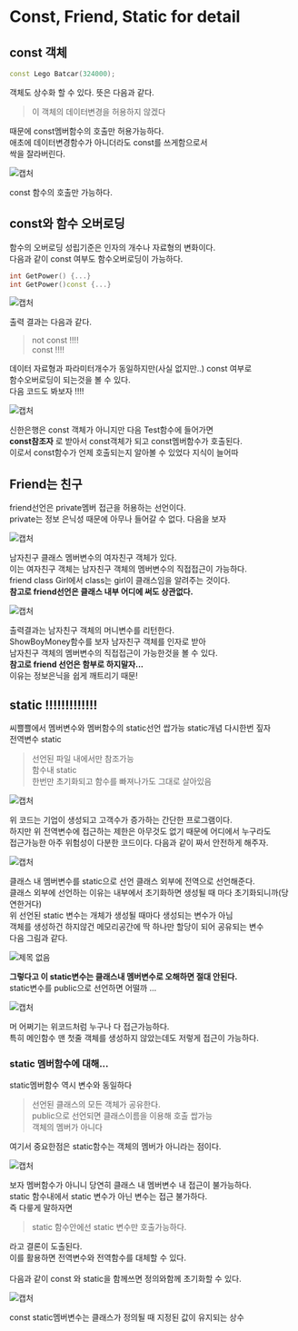 # Const, Friend, Static for detail

## const 객체

```c++
const Lego Batcar(324000);
```

객체도 상수화 할 수 있다. 뜻은 다음과 같다. </br>

> 이 객체의 데이터변경을 허용하지 않겠다 </br>

때문에 const멤버함수의 호출만 허용가능하다. </br>
애초에 데이터변경함수가 아니더라도 const를 쓰게함으로서 </br>
싹을 잘라버린다. </br>

![캡처](https://user-images.githubusercontent.com/43857226/69402805-4d0b3380-0d3c-11ea-9537-c77a28b85dc1.PNG) </br>

const 함수의 호출만 가능하다. 

## const와 함수 오버로딩 

함수의 오버로딩 성립기준은 인자의 개수나 자료형의 변화이다. </br>
다음과 같이 const 여부도 함수오버로딩이 가능하다. </br>

```c++
int GetPower() {...}
int GetPower()const {...}
```

![캡처](https://user-images.githubusercontent.com/43857226/69403309-93ad5d80-0d3d-11ea-9a65-43236507908a.PNG) </br>

출력 결과는 다음과 같다.</br>

> not const !!!! </br>
const !!!! </br>

데이터 자료형과 파라미터개수가 동일하지만(사실 없지만..) const 여부로</br>
함수오버로딩이 되는것을 볼 수 있다. </br>
다음 코드도 봐보자 !!!! </br>

![캡처](https://user-images.githubusercontent.com/43857226/69403527-251ccf80-0d3e-11ea-9aa9-82d42c794ce6.PNG) </br>

신한은행은 const 객체가 아니지만 다음 Test함수에 들어가면</br>
**const참조자** 로 받아서 const객체가 되고 const멤버함수가 호출된다. </br>
이로서 const함수가 언제 호출되는지 알아볼 수 있었다 지식이 늘어따 </br>

## Friend는 친구

friend선언은 private멤버 접근을 허용하는 선언이다. </br>
private는 정보 은닉성 때문에 아무나 들어갈 수 없다. 다음을 보자 </br>

![캡처](https://user-images.githubusercontent.com/43857226/69404146-db34e900-0d3f-11ea-8f5b-491be8d6c56b.PNG) </br>

남자친구 클래스 멤버변수의 여자친구 객체가 있다. </br>
이는 여자친구 객체는 남자친구 객체의 멤버변수의 직접접근이 가능하다. </br>
friend class Girl에서 class는 girl이 클래스임을 알려주는 것이다. </br> 
**참고로 friend선언은 클래스 내부 어디에 써도 상관없다.** </br>

![캡처](https://user-images.githubusercontent.com/43857226/69404281-41ba0700-0d40-11ea-8c2d-d1bff9defbea.PNG) </br>

출력결과는 남자친구 객체의 머니변수를 리턴한다. </br>
ShowBoyMoney함수를 보자 남자친구 객체를 인자로 받아 </br>
남자친구 객체의 멤버변수의 직접접근이 가능한것을 볼 수 있다. </br>
**참고로 friend 선언은 함부로 하지말자...** </br>
이유는 정보은닉을 쉽게 깨트리기 때문! </br>

## static !!!!!!!!!!!!!

씨쁠쁠에서 멤버변수와 멤버함수의 static선언 쌉가능 static개념 다시한번 짚자</br>
전역변수 static </br>
> 선언된 파일 내에서만 참조가능 </br>
함수내 static </br>
한번만 초기화되고 함수를 빠져나가도 그대로 살아있음 </br>

![캡처](https://user-images.githubusercontent.com/43857226/69406215-e76f7500-0d44-11ea-9a8f-02cae193ca0b.PNG) </br>

위 코드는 기업이 생성되고 고객수가 증가하는 간단한 프로그램이다. </br>
하지만 위 전역변수에 접근하는 제한은 아무것도 없기 때문에 어디에서 누구라도 </br>
접근가능한 아주 위험성이 다분한 코드이다. 다음과 같이 짜서 안전하게 해주자.</br> 

![캡처](https://user-images.githubusercontent.com/43857226/69407217-5948be00-0d47-11ea-97ca-c2c4ac6d31bb.PNG) </br> 

클래스 내 멤버변수를 static으로 선언 클래스 외부에 전역으로 선언해준다. </br>
클래스 외부에 선언하는 이유는 내부에서 초기화하면 생성될 때 마다 초기화되니까(당연한거다) </br>
위 선언된 static 변수는 개체가 생성될 때마다 생성되는 변수가 아님 </br> 
객체를 생성하건 하지않건 메모리공간에 딱 하나만 할당이 되어 공유되는 변수 </br> 
다음 그림과 같다. </br> 

![제목 없음](https://user-images.githubusercontent.com/43857226/69407617-4be00380-0d48-11ea-8e6d-3caed6cd08b9.png) </br>

**그렇다고 이 static변수는 클래스내 멤버변수로 오해하면 절대 안된다.** </br>
static변수를 public으로 선언하면 어떨까 ... </br>

![캡처](https://user-images.githubusercontent.com/43857226/69408761-eccfbe00-0d4a-11ea-9e68-eea207e8011f.PNG) </br>

머 어쩌기는 위코드처럼 누구나 다 접근가능하다. </br>
특히 메인함수 맨 첫줄 객체를 생성하지 않았는데도 저렇게 접근이 가능하다. </br>

### static 멤버함수에 대해...

static멤버함수 역시 변수와 동일하다 </br>

> 선언된 클래스의 모든 객체가 공유한다. </br>
public으로 선언되면 클래스이름을 이용해 호출 쌉가능 </br>
객체의 멤버가 아니다 </br>

여기서 중요한점은 static함수는 객체의 멤버가 아니라는 점이다. </br>

![캡처](https://user-images.githubusercontent.com/43857226/69412674-b6963c80-0d52-11ea-8e7c-99540c12c31a.PNG) </br>

보자 멤버함수가 아니니 당연히 클래스 내 멤버변수 내 접근이 불가능하다. </br>
static 함수내에서 static 변수가 아닌 변수는 접근 불가하다. </br>
즉 다릏게 말하자면 </br>

> static 함수안에선 static 변수만 호출가능하다. </br>

라고 결론이 도출된다. </br>
이를 활용하면 전역변수와 전역함수를 대체할 수 있다. </br>
</br>
다음과 같이 const 와 static을 함께쓰면 정의와함께 초기화할 수 있다. </br>

![캡처](https://user-images.githubusercontent.com/43857226/69417666-7936ac80-0d5c-11ea-9954-4ceca408614c.PNG) </br>

const static멤버변수는 클래스가 정의될 때 지정된 값이 유지되는 상수 </br>




